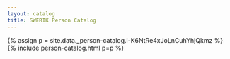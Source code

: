 ```yaml
---
layout: catalog
title: SWERIK Person Catalog
---
```

{% assign p = site.data._person-catalog.i-K6NtRe4xJoLnCuhYhjQkmz %}
{% include person-catalog.html p=p %}

